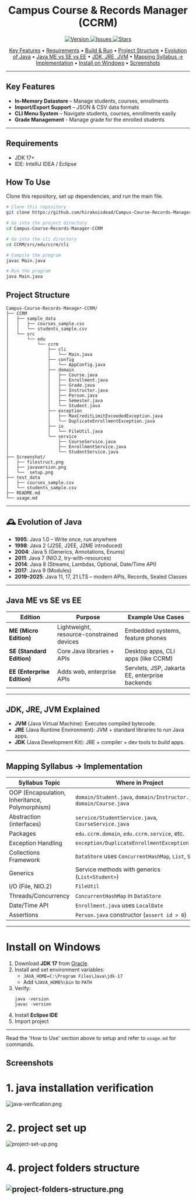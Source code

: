 <h1 align="center">
  <br>
  Campus Course & Records Manager (CCRM)
  <br>
</h1>

<p align="center">
  <a href="https://github.com/hirakoisdead/Campus-Course-Records-Manager-CCRM">
    <img src="https://img.shields.io/badge/version-1.0-blue.svg" alt="Version">
  </a>
  <a href="https://github.com/hirakoisdead/Campus-Course-Records-Manager-CCRM/issues">
    <img src="https://img.shields.io/github/issues/hirakoisdead/Campus-Course-Records-Manager-CCRM.svg" alt="Issues">
  </a>
  <a href="https://github.com/hirakoisdead/Campus-Course-Records-Manager-CCRM/stargazers">
    <img src="https://img.shields.io/github/stars/hirakoisdead/Campus-Course-Records-Manager-CCRM.svg" alt="Stars">
  </a>
</p>

<p align="center">
  <a href="#key-features">Key Features</a> •
  <a href="#requirements">Requirements</a> •
  <a href="#how-to-use">Build & Run</a> •
  <a href="#project-structure">Project Structure</a> •
  <a href="#-evolution-of-java">Evolution of Java</a> •
  <a href="#java-me-vs-se-vs-ee">Java ME vs SE vs EE</a> •
  <a href="#jdk-jre-jvm-explained">JDK, JRE, JVM</a> •
  <a href="#-mapping-syllabus--implementation">Mapping Syllabus → Implementation</a> •
  <a href="#install-on-windows">Install on Windows</a> •
  <a href="#screenshots">Screenshots</a>
</p>

---

## Key Features

- **In-Memory Datastore** – Manage students, courses, enrollments
- **Import/Export Support** – JSON & CSV data formats
- **CLI Menu System** – Navigate students, courses, enrollments easily
- **Grade Management** - Manage grade for the enrolled students
---

## Requirements
- JDK 17+
- IDE: IntelliJ IDEA / Eclipse
  
## How To Use

Clone this repository, set up dependencies, and run the main file.

```bash
# Clone this repository
git clone https://github.com/hirakoisdead/Campus-Course-Records-Manager-CCRM.git

# Go into the project directory
cd Campus-Course-Records-Manager-CCRM

# Go into the cli directory
cd CCRM/src/edu/ccrm/cli

# Compile the program
javac Main.java

# Run the program
java Main.java
```

##  Project Structure
```
Campus-Course-Records-Manager-CCRM/
├── CCRM
│   ├── sample_data
│   │   ├── courses_sample.csv
│   │   └── students_sample.csv
│   └── src
│       └── edu
│           └── ccrm
│               ├── cli
│               │   └── Main.java
│               ├── config
│               │   └── AppConfig.java
│               ├── domain
│               │   ├── Course.java
│               │   ├── Enrollment.java
│               │   ├── Grade.java
│               │   ├── Instructor.java
│               │   ├── Person.java
│               │   ├── Semester.java
│               │   └── Student.java
│               ├── exception
│               │   ├── MaxCreditLimitExceededException.java
│               │   └── DuplicateEnrollmentException.java
│               ├── io
│               │   └── FileUtil.java
│               └── service
│                   ├── CourseService.java
│                   ├── EnrollmentService.java
│                   └── StudentService.java
├── Screenshot/
│   ├── filestruct.png   
│   ├── javaversion.png      
│   └──  setup.png
├── test_data
│   ├── courses_sample.csv
│   └── students_sample.csv
├── README.md
└── usage.md

```

---

## 🕰 Evolution of Java
- **1995**: Java 1.0 – Write once, run anywhere
- **1998**: Java 2 (J2SE, J2EE, J2ME introduced)
- **2004**: Java 5 (Generics, Annotations, Enums)
- **2011**: Java 7 (NIO.2, try-with-resources)
- **2014**: Java 8 (Streams, Lambdas, Optional, Date/Time API)
- **2017**: Java 9 (Modules)
- **2019–2025**: Java 11, 17, 21 LTS – modern APIs, Records, Sealed Classes

---

## Java ME vs SE vs EE
| Edition | Purpose | Example Use Cases |
|---------|---------|------------------|
| **ME (Micro Edition)** | Lightweight, resource-constrained devices | Embedded systems, feature phones |
| **SE (Standard Edition)** | Core Java libraries + APIs | Desktop apps, CLI apps (like CCRM) |
| **EE (Enterprise Edition)** | Adds web, enterprise APIs | Servlets, JSP, Jakarta EE, enterprise backends |

---

## JDK, JRE, JVM Explained
- **JVM** (Java Virtual Machine): Executes compiled bytecode.
- **JRE** (Java Runtime Environment): JVM + standard libraries to *run* Java apps.
- **JDK** (Java Development Kit): JRE + compiler + dev tools to *build* apps.

---
##  Mapping Syllabus → Implementation
| Syllabus Topic | Where in Project |
|----------------|------------------|
| OOP (Encapsulation, Inheritance, Polymorphism) | `domain/Student.java`, `domain/Instructor.java`, `domain/Course.java` |
| Abstraction (interfaces) | `service/StudentService.java`, `CourseService.java` |
| Packages | `edu.ccrm.domain`, `edu.ccrm.service`, etc. |
| Exception Handling | `exception/DuplicateEnrollmentException.java` |
| Collections Framework | `DataStore` uses `ConcurrentHashMap`, `List`, `Set` |
| Generics | Service methods with generics (`List<Student>`) |
| I/O (File, NIO.2) | `FileUtil` |
| Threads/Concurrency | `ConcurrentHashMap` in `DataStore` |
| Date/Time API | `Enrollment.java` uses `LocalDate` |
| Assertions | `Person.java` constructor (`assert id > 0`) |

---

# Install on Windows
1. Download **JDK 17** from [Oracle](https://www.oracle.com/java/technologies/downloads/).
2. Install and set environment variables:
    - `JAVA_HOME=C:\Program Files\Java\jdk-17`
    - Add `%JAVA_HOME%\bin` to `PATH`
3. Verify:
   ```
   java -version
   javac -version
   ```
4. Install **Eclipse IDE** 
5. Import project

---
Read the 'How to Use' section above to setup and refer to `usage.md` for commands.

## Screenshots
# 1. java installation verification
![java-verification.png](https://github.com/hirakoisdead/Campus-Course-Records-Manager-CCRM/blob/main/Screenshot/javaversion.png)

# 2. project set up 
![project-set-up.png](https://github.com/hirakoisdead/Campus-Course-Records-Manager-CCRM/blob/main/Screenshot/setup.png)

# 4. project folders structure
![project-folders-structure.png](https://github.com/hirakoisdead/Campus-Course-Records-Manager-CCRM/blob/main/Screenshot/filestruct.png)
---
